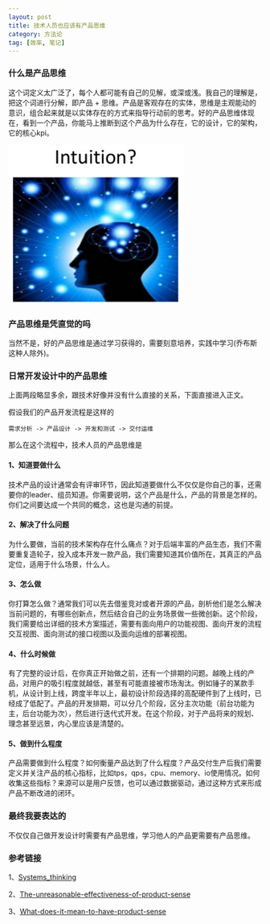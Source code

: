 ```yaml
---
layout: post
title: 技术人员也应该有产品思维
category: 方法论
tag: [效率, 笔记]
---
```


### 什么是产品思维
这个词定义太广泛了，每个人都可能有自己的见解，或深或浅。我自己的理解是，把这个词进行分解，即产品 + 思维。产品是客观存在的实体，思维是主观能动的意识，组合起来就是以实体存在的方式来指导行动前的思考。好的产品思维体现在，看到一个产品，你能马上推断到这个产品为什么存在，它的设计，它的架构，它的核心kpi。

<img src="/assets/images/product-sense.png" alt="产品思维" style="width: 350px;"/>

### 产品思维是凭直觉的吗
当然不是，好的产品思维是通过学习获得的，需要刻意培养，实践中学习(乔布斯这种人除外)。

### 日常开发设计中的产品思维

上面两段略显多余，跟技术好像并没有什么直接的关系，下面直接进入正文。

假设我们的产品开发流程是这样的

    需求分析 -> 产品设计 -> 开发和测试 -> 交付运维
    
那么在这个流程中，技术人员的产品思维是

#### 1、知道要做什么
技术产品的设计通常会有评审环节，因此知道要做什么不仅仅是你自己的事，还需要你的leader、组员知道。你需要说明，这个产品是什么，产品的背景是怎样的。你们之间要达成一个共同的概念，这也是沟通的前提。

#### 2、解决了什么问题
为什么要做，当前的技术架构存在什么痛点？对于后端丰富的产品生态，我们不需要重复造轮子，投入成本开发一款产品，我们需要知道其价值所在，其真正的产品定位，适用于什么场景，什么人。

#### 3、怎么做
你打算怎么做？通常我们可以先去借鉴竞对或者开源的产品，剖析他们是怎么解决当前问题的，有哪些创新点，然后结合自己的业务场景做一些微创新。这个阶段，我们需要给出详细的技术方案描述，需要有面向用户的功能视图、面向开发的流程交互视图、面向测试的接口视图以及面向运维的部署视图。

#### 4、什么时候做
有了完整的设计后，在你真正开始做之前，还有一个排期的问题。越晚上线的产品，对用户的吸引程度就越低，甚至有可能直接被市场淘汰。例如锤子的某款手机，从设计到上线，跨度半年以上，最初设计阶段选择的高配硬件到了上线时，已经成了低配了。产品的开发排期，可以分几个阶段，区分主次功能（前台功能为主，后台功能为次），然后进行迭代式开发。在这个阶段，对于产品将来的规划、理念甚至远景，内心里应该是清楚的。

#### 5、做到什么程度
产品需要做到什么程度？如何衡量产品达到了什么程度？产品交付生产后我们需要定义并关注产品的核心指标，比如tps，qps，cpu、memory、io使用情况。如何收集这些指标？来源可以是用户反馈，也可以通过数据驱动，通过这种方式来形成产品不断改进的闭环。


### 最终我要表达的
不仅仅自己做开发设计时需要有产品思维，学习他人的产品更需要有产品思维。

### 参考链接

1、[Systems_thinking](https://en.wikipedia.org/wiki/Systems_thinking)

2、[The-unreasonable-effectiveness-of-product-sense](https://www.slideshare.net/WrangleConf/the-unreasonable-effectiveness-of-product-sense)

3、[What-does-it-mean-to-have-product-sense](https://www.quora.com/What-does-it-mean-to-have-product-sense)

